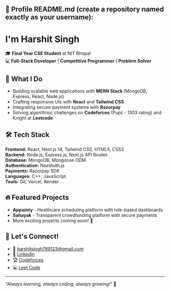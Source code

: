 ## 📄 Profile README.md (create a repository named exactly as your username):

# I'm Harshit Singh

🎓 **Final Year CSE Student** at NIT Bhopal  
💻 **Full-Stack Developer** | **Competitive Programmer** | **Problem Solver**

## 🚀 What I Do
- Building scalable web applications with **MERN Stack** (MongoDB, Express, React, Node.js)
- Crafting responsive UIs with **React** and **Tailwind CSS**
- Integrating secure payment systems with **Razorpay**
- Solving algorithmic challenges on **Codeforces** (Pupil - 1303 rating) and Knight at **Leetcode**

## 🛠️ Tech Stack
**Frontend:** React, Next.js 14, Tailwind CSS, HTML5, CSS3  
**Backend:** Node.js, Express.js, Next.js API Routes  
**Database:** MongoDB, Mongoose ODM  
**Authentication:** NextAuth.js  
**Payments:** Razorpay SDK  
**Languages:** C++, JavaScript  
**Tools:** Git, Vercel, Render

## 🔥 Featured Projects
- **Appointy** - Healthcare scheduling platform with role-based dashboards
- **Sahayak** - Transparent crowdfunding platform with secure payments
- More exciting projects coming soon! 🚧


## 🌟 Let's Connect!
- 📧 harshitsingh789123@gmail.com
- 💼 [LinkedIn](https://www.linkedin.com/in/harshit-singh-a7a360276)
- 🏆 [Codeforces](https://codeforces.com/profile/harshit_0705)
- 💻 [Leet Code](https://leetcode.com/u/harshit0705)

---
*"Always learning, always coding, always growing!"* 🌱
